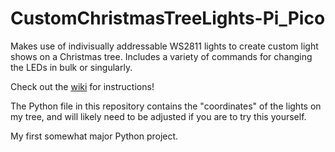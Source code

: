 # CustomChristmasTreeLights-Pi_Pico
Makes use of indivisually addressable WS2811 lights to create custom light shows on a Christmas tree. Includes a variety of commands for changing the LEDs in bulk or singularly.

Check out the [wiki](https://github.com/lTheFinnl/CustomChristmasTreeLights-Pi_Pico/wiki) for instructions!

The Python file in this repository contains the "coordinates" of the lights on my tree, and will likely need to be adjusted if you are to try this yourself.

My first somewhat major Python project.
